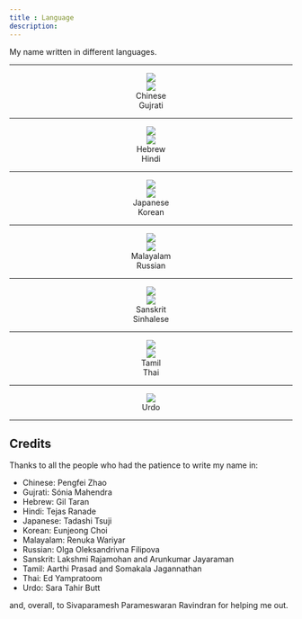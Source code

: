 ```yaml
---
title : Language
description:
---
```


My name written in different languages.

<hr/>

<div class="row" align="center">
	<div class="span6"><img src="{{urls.media}}/lang/chinese.png"/></div>
	<div class="span6"><img src="{{urls.media}}/lang/gujrati.png"/></div>
</div>
<div class="row" align="center">
	<div class="span6">Chinese</div>
	<div class="span6">Gujrati</div>	
</div>

<hr/>

<div class="row" align="center">
	<div class="span6"><img src="{{urls.media}}/lang/hebrew.png"/></div>
	<div class="span6"><img src="{{urls.media}}/lang/hindi.png"/></div>
</div>
<div class="row" align="center">
	<div class="span6">Hebrew</div>
	<div class="span6">Hindi</div>	
</div>

<hr/>

<div class="row" align="center">
	<div class="span6"><img src="{{urls.media}}/lang/japanese.png"/></div>
	<div class="span6"><img src="{{urls.media}}/lang/korean.png"/></div>
</div>
<div class="row" align="center">
	<div class="span6">Japanese</div>
	<div class="span6">Korean</div>	
</div>

<hr/>

<div class="row" align="center">
	<div class="span6"><img src="{{urls.media}}/lang/malayalam.png"/></div>
	<div class="span6"><img src="{{urls.media}}/lang/russian.png"/></div>
</div>
<div class="row" align="center">
	<div class="span6">Malayalam</div>
	<div class="span6">Russian</div>	
</div>

<hr/>

<div class="row" align="center">
	<div class="span6"><img src="{{urls.media}}/lang/sanskrit.png"/></div>
	<div class="span6"><img src="{{urls.media}}/lang/sinhalese.png"/></div>
</div>
<div class="row" align="center">
	<div class="span6">Sanskrit</div>
	<div class="span6">Sinhalese</div>	
</div>

<hr/>

<div class="row" align="center">
	<div class="span6"><img src="{{urls.media}}/lang/tamil.png"/></div>
	<div class="span6"><img src="{{urls.media}}/lang/thai.png"/></div>
</div>
<div class="row" align="center">
	<div class="span6">Tamil</div>
	<div class="span6">Thai</div>	
</div>

<hr/>

<div class="row" align="center">
	<div class="span6"><img src="{{urls.media}}/lang/urdo.png"/></div>
</div>
<div class="row" align="center">
	<div class="span6">Urdo</div>
</div>

<hr/>

Credits
-------

Thanks to all the people who had the patience to write my name in:

* Chinese: Pengfei Zhao
* Gujrati: Sónia Mahendra
* Hebrew: Gil Taran
* Hindi: Tejas Ranade
* Japanese: Tadashi Tsuji
* Korean: Eunjeong Choi
* Malayalam: Renuka Wariyar
* Russian: Olga Oleksandrivna Filipova
* Sanskrit: Lakshmi Rajamohan and Arunkumar Jayaraman
* Tamil: Aarthi Prasad and Somakala Jagannathan
* Thai: Ed Yampratoom
* Urdo: Sara Tahir Butt

and, overall, to Sivaparamesh Parameswaran Ravindran for helping me out.

